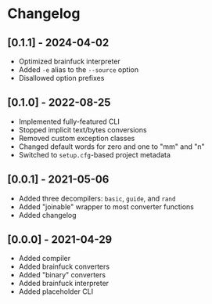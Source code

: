 # Changelog


## [0.1.1] - 2024-04-02

- Optimized brainfuck interpreter
- Added `-e` alias to the `--source` option
- Disallowed option prefixes


## [0.1.0] - 2022-08-25

- Implemented fully-featured CLI
- Stopped implicit text/bytes conversions
- Removed custom exception classes
- Changed default words for zero and one to "mm" and "n"
- Switched to `setup.cfg`-based project metadata


## [0.0.1] - 2021-05-06

- Added three decompilers: `basic`, `guide`, and `rand`
- Added "joinable" wrapper to most converter functions
- Added changelog


## [0.0.0] - 2021-04-29

- Added compiler
- Added brainfuck converters
- Added "binary" converters
- Added brainfuck interpreter
- Added placeholder CLI

